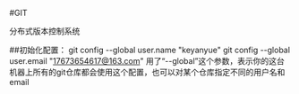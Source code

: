 #GIT

分布式版本控制系统

##初始化配置：
    git config --global user.name "keyanyue"
    git config --global user.email "17673654617@163.com"
用了“--global”这个参数，表示你的这台机器上所有的git仓库都会使用这个配置，也可以对某个仓库指定不同的用户名和email